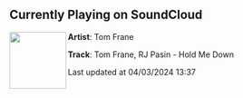 ## Currently Playing on SoundCloud

[<img align="left" width="100" src="https://i1.sndcdn.com/artworks-a3e6bllCXNzOhaOo-EePgqw-t500x500.jpg">](https://soundcloud.com/tomfrane/tom-frane-rj-pasin-hold-me-down?in=saxurn/sets/big-m0000000d)

**Artist**: Tom Frane 

**Track**: Tom Frane, RJ Pasin - Hold Me Down

Last updated at 04/03/2024 13:37
